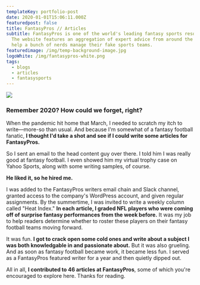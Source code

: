 ```yaml
---
templateKey: portfolio-post
date: 2020-01-01T15:06:11.000Z
featuredpost: false
title: FantasyPros // Articles
subtitle: FantasyPros is one of the world's leading fantasy sports resources.
  The website features an aggregation of expert advice from around the web to
  help a bunch of nerds manage their fake sports teams.
featuredimage: /img/temp-background-image.jpg
logoWhite: /img/fantasypros-white.png
tags:
  - blogs
  - articles
  - fantasysports
---
```

![](/img/magic-pie-copy-work-fantasy-pros-feature-image-1.png)

### Remember 2020? How could we forget, right?

When the pandemic hit home that March, I needed to scratch my itch to write—more-so than usual. And because I'm somewhat of a fantasy football fanatic, **I thought I'd take a shot and see if I could write some articles for FantasyPros.** 

So I sent an email to the head content guy over there. I told him I was really good at fantasy football. I even showed him my virtual trophy case on Yahoo Sports, along with some writing samples, of course. 

**He liked it, so he hired me.** 

I was added to the FantasyPros writers email chain and Slack channel, granted access to the company's WordPress account, and given regular assignments. By the summertime, I was invited to write a weekly column called "Heat Index." **In each article, I graded NFL players who were coming off of surprise fantasy performances from the week before.** It was my job to help readers determine whether to roster these players on their fantasy football teams moving forward. 

It was fun. **I got to crack open some cold ones and write about a subject I was both knowledgable in and passionate about.** But it was also grueling. And as soon as fantasy football became work, it became less fun. I served as a FantasyPros featured writer for a year and then quietly dipped out. 

All in all, **I contributed to 46 articles at FantasyPros**, some of which you're encouraged to explore here. Thanks for reading.

![]()